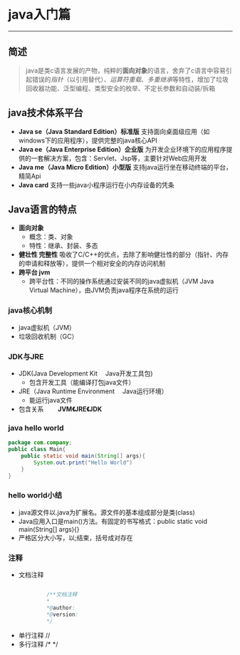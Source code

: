 # java入门篇
-- -
## 简述
>java是类c语言发展的产物，纯粹的**面向对象**的语言，舍弃了c语言中容易引起错误的*指针*（以引用替代）、*运算符重载*、*多重继承*等特性，增加了垃圾回收器功能、泛型编程、类型安全的枚举、不定长参数和自动装/拆箱

## java技术体系平台
* **Java se（Java Standard Edition）标准版**
支持面向桌面级应用（如windows下的应用程序），提供完整的java核心API
* **Java ee（Java Enterprise Edition）企业版**
为开发企业环境下的应用程序提供的一套解决方案，包含：Servlet、Jsp等，主要针对Web应用开发
* **Java me（Java Micro Edition）小型版**
支持java运行坐在移动终端的平台，精简Api
* **Java card**
支持一些java小程序运行在小内存设备的凭条

## Java语言的特点   
* **面向对象**
    * 概念：类、对象
    * 特性：继承、封装、多态 
* **健壮性 完整性**
        吸收了C/C++的优点，去除了影响健壮性的部分（指针、内存的申请和释放等），提供一个相对安全的内存访问机制
* **跨平台 jvm**
    * 跨平台性：不同的操作系统通过安装不同的java虚拟机（JVM Java Virtual Machine），由JVM负责java程序在系统的运行
### java核心机制
* java虚拟机（JVM）
* 垃圾回收机制（GC）

### JDK与JRE
* JDK(Java Development Kit   &emsp;Java开发工具包)
    * 包含开发工具（能编译打包java文件）
* JRE（Java Runtime Environment  &emsp;Java运行环境）
    * 能运行java文件
* 包含关系
&emsp;&emsp;**JVM《JRE《JDK**
### java hello world
```java
package com.company;
public class Main{
    public static void main(String[] args){
        System.out.print("Hello World")
    }
}

```
### hello world小结
* java源文件以.java为扩展名。源文件的基本组成部分是类(class)
* Java应用入口是main()方法。有固定的书写格式：public static void main(String[] args){}
* 严格区分大小写，以;结束，括号成对存在

### 注释
* 文档注释 
```java

            /**文档注释
            *
            *@author:
            *@version:
            */
```
* 单行注释 //
* 多行注释 /* */